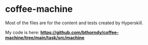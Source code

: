 # coffee-machine

Most of the files are for the content and tests created by Hyperskill. 

My code is here: **https://github.com/bthorndy/coffee-machine/tree/main/task/src/machine**
